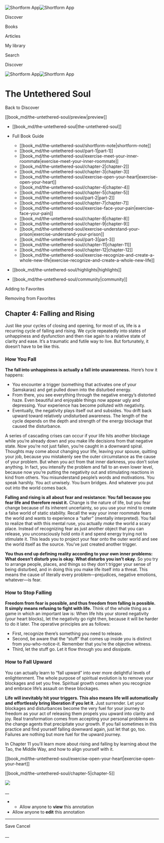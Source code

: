 ![Shortform App](/img/logo.36a2399e.svg)![Shortform App](/img/logo-dark.70c1b072.svg)

Discover

Books

Articles

My library

Search

Discover

![Shortform App](/img/logo.36a2399e.svg)![Shortform App](/img/logo-dark.70c1b072.svg)

# The Untethered Soul

Back to Discover

[[book_md/the-untethered-soul/preview|preview]]

  * [[book_md/the-untethered-soul|the-untethered-soul]]
  * Full Book Guide

    * [[book_md/the-untethered-soul/shortform-note|shortform-note]]
    * [[book_md/the-untethered-soul/part-1|part-1]]
    * [[book_md/the-untethered-soul/exercise-meet-your-inner-roommate|exercise-meet-your-inner-roommate]]
    * [[book_md/the-untethered-soul/chapter-2|chapter-2]]
    * [[book_md/the-untethered-soul/chapter-3|chapter-3]]
    * [[book_md/the-untethered-soul/exercise-open-your-heart|exercise-open-your-heart]]
    * [[book_md/the-untethered-soul/chapter-4|chapter-4]]
    * [[book_md/the-untethered-soul/chapter-5|chapter-5]]
    * [[book_md/the-untethered-soul/part-2|part-2]]
    * [[book_md/the-untethered-soul/chapter-7|chapter-7]]
    * [[book_md/the-untethered-soul/exercise-face-your-pain|exercise-face-your-pain]]
    * [[book_md/the-untethered-soul/chapter-8|chapter-8]]
    * [[book_md/the-untethered-soul/chapter-9|chapter-9]]
    * [[book_md/the-untethered-soul/exercise-understand-your-prison|exercise-understand-your-prison]]
    * [[book_md/the-untethered-soul/part-3|part-3]]
    * [[book_md/the-untethered-soul/chapter-11|chapter-11]]
    * [[book_md/the-untethered-soul/chapter-12|chapter-12]]
    * [[book_md/the-untethered-soul/exercise-recognize-and-create-a-whole-new-life|exercise-recognize-and-create-a-whole-new-life]]
  * [[book_md/the-untethered-soul/highlights|highlights]]
  * [[book_md/the-untethered-soul/community|community]]



Adding to Favorites 

Removing from Favorites 

## Chapter 4: Falling and Rising

Just like your cycles of closing and opening, for most of us, life is a recurring cycle of falling and rising. We cycle repeatedly into states of unhappiness and dysfunction and then rise again to a relative state of clarity and ease. It’s a traumatic and futile way to live. But fortunately, it doesn’t have to be like this.

### How You Fall

**The fall into unhappiness is actually a fall into unawareness.** Here’s how it happens:

  * You encounter a trigger (something that activates one of your Samskaras) and get pulled down into the disturbed energy. 
  * From there, you see everything through the negative energy’s distorted haze. Even beautiful and enjoyable things now appear ugly and depressing. Your experience has become polluted with negativity.
  * Eventually, the negativity plays itself out and subsides. You drift back upward toward relatively undisturbed awareness. The length of the cycle depends on the depth and strength of the energy blockage that caused the disturbance.



A series of cascading crises can occur if your life hits another blockage while you’re already down and you make life decisions from that negative state. Now you’re not just fallen, you’re caught in a downward spiral. Thoughts may come about changing your life, leaving your spouse, quitting your job, because you mistakenly see the outer circumstance as the cause of your problem. But when you act from that inner darkness, you don’t solve anything. In fact, you intensify the problem and fall to an even lower level, because now you’re putting the negativity out and stimulating reactions in kind from others. You misunderstand people’s words and motivations. You speak harshly. You act unwisely. You burn bridges. And whatever you put out into the world comes back.

**Falling and rising is all about fear and resistance: You fall because you fear life and therefore resist it.** Change is the nature of life, but you fear change because of its inherent uncertainty, so you use your mind to create a false world of static stability. Recall the way your inner roommate fears the world and wants to experience a “safer” (mentally interpreted). You fail to realize that with this mental ruse, you actually _make_ the world a scary place. Instead of recognizing fear as just another object that you can release, you unconsciously hold onto it and spend energy trying not to stimulate it. This leads you to project your fear onto the outer world and see the world itself as the source. You’ve just created another trigger.

**You thus end up defining reality according to your own inner problems: What doesn’t disturb you is okay. What disturbs you isn’t okay.** So you try to arrange people, places, and things so they don’t trigger your sense of being disturbed, and in doing this you make life itself into a threat. This means the cause of literally every problem—prejudices, negative emotions, whatever—is fear.

### How to Stop Falling

**Freedom from fear is possible, and thus freedom from falling is possible. It simply means refusing to fight with life.** Think of the whole thing as a game in which an important law is: When life hits your stored negativity (your heart blocks), let the negativity go right then, because it will be harder to do it later. The operative principles are as follows:

  * First, recognize there’s something you need to release.
  * Second, be aware that the “stuff” that comes up inside you is distinct from you-who-notice-it. Remember that you’re the objective witness.
  * Third, let the stuff go. Let it flow through you and dissipate.



### How to Fall Upward

You can actually learn to “fall upward” into ever more delightful levels of enlightenment. The whole purpose of spiritual evolution is to remove your blockages and set you free. Spiritual growth comes when you recognize and embrace life’s assault on these blockages.

**Life will inevitably hit your triggers. This also means life will automatically and effortlessly bring liberation if you let it**. Just surrender. Let your blockages and disturbances become the very fuel for your journey to freedom as your act of releasing them propels you upward into clarity and joy. Real transformation comes from accepting your personal problems as the change agents that precipitate your growth. If you fail sometimes in this practice and find yourself falling downward again, just let that go, too. Failures are nothing but more fuel for the upward journey.

In Chapter 11 you’ll learn more about rising and falling by learning about the Tao, the Middle Way, and how to align yourself with it.

[[book_md/the-untethered-soul/exercise-open-your-heart|exercise-open-your-heart]]

[[book_md/the-untethered-soul/chapter-5|chapter-5]]

![](https://bat.bing.com/action/0?ti=56018282&Ver=2&mid=f0b7789b-05a7-45df-a0bd-2ee3d8607162&sid=1711133063fa11eebdec89a8b8ae3bbc&vid=171147a063fa11eea7440fcfeb230d96&vids=0&msclkid=N&pi=0&lg=en-US&sw=800&sh=600&sc=24&nwd=1&tl=Shortform%20%7C%20Book&p=https%3A%2F%2Fwww.shortform.com%2Fapp%2Fbook%2Fthe-untethered-soul%2Fchapter-4&r=&lt=483&evt=pageLoad&sv=1&rn=940701)

__

  *   * Allow anyone to **view** this annotation
  * Allow anyone to **edit** this annotation



* * *

Save Cancel

__



